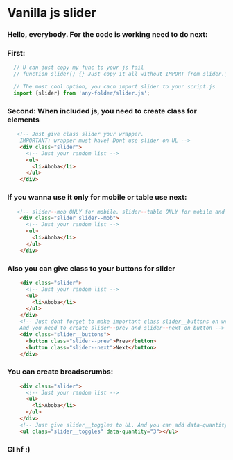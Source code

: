 # Vanilla js slider

### Hello, everybody. For the code is working need to do next:
### First:
```js
  // U can just copy my func to your js fail
  // function slider() {} Just copy it all without IMPORT from slider.js

  // The most cool option, you cacn import slider to your script.js
  import {slider} from 'any-folder/slider.js';
```

### Second: When included js, you need to create class for elements
```html
   <!-- Just give class slider your wrapper.
    IMPORTANT: wrapper must have! Dont use slider on UL -->
    <div class="slider"> 
      <!-- Just your random list -->
      <ul>
        <li>Aboba</li>
      </ul>
    </div>
```

### If you wanna use it only for mobile or table use next: 

```html
   <!-- slider--mob ONLY for mobile. slider--table ONLY for mobile and table -->
    <div class="slider slider--mob"> 
      <!-- Just your random list -->
      <ul>
        <li>Aboba</li>
      </ul>
    </div>
```

### Also you can give class to your buttons for slider
```html
    <div class="slider"> 
      <!-- Just your random list -->
      <ul>
        <li>Aboba</li>
      </ul>
    </div>
    <!-- Just dont forget to make important class slider__buttons on wrapper! 
    And you need to create slider--prev and slider--next on button -->
    <div class="slider__buttons">
      <button class="slider--prev">Prev</button>
      <button class="slider--next">Next</button>
    </div>
```

### You can create breadscrumbs:
```html
    <div class="slider"> 
      <!-- Just your random list -->
      <ul>
        <li>Aboba</li>
      </ul>
    </div>
    <!-- Just give slider__toggles to UL. And you can add data-quantity - how many you want scrumbs -->
    <ul class="slider__toggles" data-quantity="3"></ul>
```


### Gl hf :)